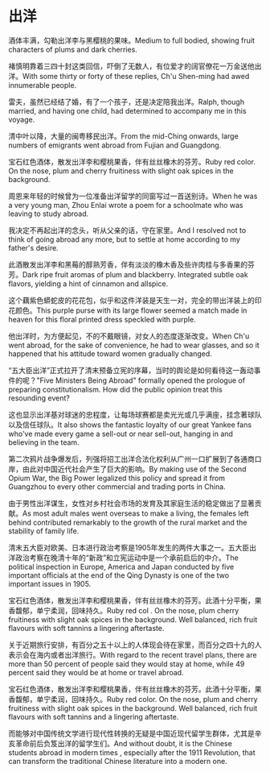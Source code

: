 # 出洋

<p><span class="chinese">酒体丰满，勾勒出洋李与黑樱桃的果味。</span><span class="english">Medium to full bodied, showing fruit characters of plums and dark cherries.</span></p>

<p><span class="chinese">褚慎明靠着三四十封这类回信，吓倒了无数人，有位爱才的阔官僚花一万金送他出洋。</span><span class="english">With some thirty or forty of these replies, Ch'u Shen-ming had awed innumerable people.</span></p>

<p><span class="chinese">雷夫，虽然已经结了婚，有了一个孩子，还是决定陪我出洋。</span><span class="english">Ralph, though married, and having one child, had determined to accompany me in this voyage.</span></p>

<p><span class="chinese">清中叶以降，大量的闽粤移民出洋。</span><span class="english">From the mid-Ching onwards, large numbers of emigrants went abroad from Fujian and Guangdong.</span></p>

<p><span class="chinese">宝石红色酒体，散发出洋李和樱桃果香，伴有丝丝橡木的芬芳。</span><span class="english">Ruby red color. On the nose, plum and cherry fruitiness with slight oak spices in the background.</span></p>

<p><span class="chinese">周恩来年轻的时候曾为一位准备出洋留学的同窗写过一首送别诗。</span><span class="english">When he was a very young man, Zhou Enlai wrote a poem for a schoolmate who was leaving to study abroad.</span></p>

<p><span class="chinese">我决定不再起出洋的念头，听从父亲的话，守在家里。</span><span class="english">And I resolved not to think of going abroad any more, but to settle at home according to my father's desire.</span></p>

<p><span class="chinese">此酒散发出洋李和黑莓的醇熟芳香，伴有淡淡的橡木香及些许肉桂与多香果的芬芳。</span><span class="english">Dark ripe fruit aromas of plum and blackberry. Integrated subtle oak flavors, yielding a hint of cinnamon and allspice.</span></p>

<p><span class="chinese">这个藕紫色蟒蛇皮的花花包，似乎和这件洋装是天生一对，完全的带出洋装上的印花颜色。</span><span class="english">This purple purse with its large flower seemed a match made in heaven for this floral printed dress speckled with purple.</span></p>

<p><span class="chinese">他出洋时，为方便起见，不的不戴眼镜，对女人的态度逐渐改变。</span><span class="english">When Ch'u went abroad, for the sake of convenience, he had to wear glasses, and so it happened that his attitude toward women gradually changed.</span></p>

<p><span class="chinese">“五大臣出洋”正式拉开了清末预备立宪的序幕，当时的舆论是如何看待这一轰动事件的呢？</span><span class="english">"Five Ministers Being Abroad" formally opened the prologue of preparing constitutionalism. How did the public opinion treat this resounding event?</span></p>

<p><span class="chinese">这也显示出洋基对球迷的忠程度，让每场球赛都是卖光光或几乎满座，挂念著球队以及信任球队。</span><span class="english">It also shows the fantastic loyalty of our great Yankee fans who've made every game a sell-out or near sell-out, hanging in and believing in the team.</span></p>

<p><span class="chinese">第二次鸦片战争爆发后，列强将招工出洋合法化权利从广州一口扩展到了各通商口岸，由此对中国近代社会产生了巨大的影响。</span><span class="english">By making use of the Second Opium War, the Big Power legalized this policy and spread it from Guangzhou to every other commercial and trading ports in China.</span></p>

<p><span class="chinese">由于男性出洋谋生，女性对乡村社会市场的发育及其家庭生活的稳定做出了显著贡献。</span><span class="english">As most adult males went overseas to make a living, the females left behind contributed remarkably to the growth of the rural market and the stability of family life.</span></p>

<p><span class="chinese">清末五大臣对欧美、日本进行政治考察是1905年发生的两件大事之一。五大臣出洋政治考察在晚清十年的“新政”和立宪运动中是一个承前启后的中介。</span><span class="english">The political inspection in Europe, America and Japan conducted by five important officials at the end of the Qing Dynasty is one of the two important issues in 1905.</span></p>

<p><span class="chinese">宝石红色酒体，散发出洋李和樱桃果香，伴有丝丝橡木的芬芳。此酒十分平衡，果香馥郁，单宁柔润，回味持久。</span><span class="english">Ruby red col . On the nose, plum cherry fruitiness with slight oak spices in the background. Well balanced, rich fruit flavours with soft tannins a lingering aftertaste.</span></p>

<p><span class="chinese">关于近期旅行安排，有百分之五十以上的人体现会待在家里，而百分之四十九的人表示会在海内或者出洋旅行。</span><span class="english">With regard to the recent travel plans, there are more than 50 percent of people said they would stay at home, while 49 percent said they would be at home or travel abroad.</span></p>

<p><span class="chinese">宝石红色酒体，散发出洋李和樱桃果香，伴有丝丝橡木的芬芳。此酒十分平衡，果香馥郁，单宁柔润，回味持久。</span><span class="english">Ruby red color. On the nose, plum and cherry fruitiness with slight oak spices in the background. Well balanced, rich fruit flavours with soft tannins and a lingering aftertaste.</span></p>

<p><span class="chinese">而能够对中国传统文学进行现代性转换的无疑是中国近现代留学生群体，尤其是辛亥革命前后负笈出洋的留学生们。</span><span class="english">And without doubt, it is the Chinese students abroad in modern times , especially after the 1911 Revolution, that can transform the traditional Chinese literature into a modern one.</span></p>

